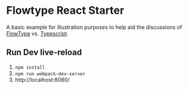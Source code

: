 # Flowtype React Starter

A basic example for illustration purposes to help aid the discussions of [FlowType](https://flow.org/) vs. [Typescript](https://www.typescriptlang.org/).

## Run Dev live-reload
1. `npm install`
2. `npm run webpack-dev-server`
3. http://localhost:8080/
